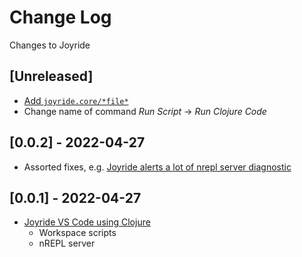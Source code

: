 # Change Log

Changes to Joyride

## [Unreleased]

- [Add `joyride.core/*file*`](https://github.com/BetterThanTomorrow/joyride/issues/5)
- Change name of command *Run Script* -> *Run Clojure Code*

## [0.0.2] - 2022-04-27

- Assorted fixes, e.g. [Joyride alerts a lot of nrepl server diagnostic](https://github.com/BetterThanTomorrow/joyride/issues/3)

## [0.0.1] - 2022-04-27

- [Joyride VS Code using Clojure](https://marketplace.visualstudio.com/items?itemName=betterthantomorrow.joyride)
  - Workspace scripts
  - nREPL server

